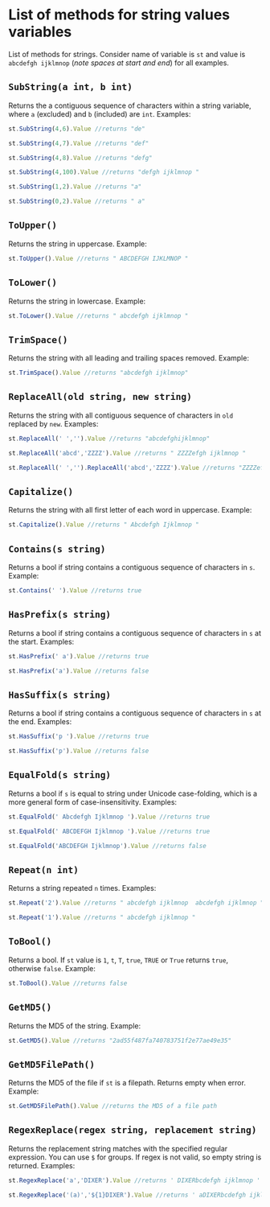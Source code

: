 # List of methods for string values variables

List of methods for strings. Consider name of variable is `st` and value is ` abcdefgh ijklmnop ` (*note spaces at start and end*) for all examples.

## `SubString(a int, b int)`

Returns the a contiguous sequence of characters within a string variable, where `a` (excluded) and `b` (included) are `int`. Examples:

```javascript
st.SubString(4,6).Value //returns "de"
```

```javascript
st.SubString(4,7).Value //returns "def"
```

```javascript
st.SubString(4,8).Value //returns "defg"
```

```javascript
st.SubString(4,100).Value //returns "defgh ijklmnop "
```

```javascript
st.SubString(1,2).Value //returns "a"
```

```javascript
st.SubString(0,2).Value //returns " a"
```

## `ToUpper()`

Returns the string in uppercase. Example:

```javascript
st.ToUpper().Value //returns " ABCDEFGH IJKLMNOP "
```

## `ToLower()`

Returns the string in lowercase. Example:

```javascript
st.ToLower().Value //returns " abcdefgh ijklmnop "
```

## `TrimSpace()`

Returns the string with all leading and trailing spaces removed. Example:

```javascript
st.TrimSpace().Value //returns "abcdefgh ijklmnop"
```

## `ReplaceAll(old string, new string)`

Returns the string with all contiguous sequence of characters in `old` replaced by `new`. Examples:

```javascript
st.ReplaceAll(' ','').Value //returns "abcdefghijklmnop"
```

```javascript
st.ReplaceAll('abcd','ZZZZ').Value //returns " ZZZZefgh ijklmnop "
```

```javascript
st.ReplaceAll(' ','').ReplaceAll('abcd','ZZZZ').Value //returns "ZZZZefghijklmnop"
```

## `Capitalize()`

Returns the string with all first letter of each word in uppercase. Example:

```javascript
st.Capitalize().Value //returns " Abcdefgh Ijklmnop "
```

## `Contains(s string)`

Returns a bool if string contains a contiguous sequence of characters in `s`. Example:

```javascript
st.Contains(' ').Value //returns true
```

## `HasPrefix(s string)`

Returns a bool if string contains a contiguous sequence of characters in `s` at the start. Examples:

```javascript
st.HasPrefix(' a').Value //returns true
```

```javascript
st.HasPrefix('a').Value //returns false
```

## `HasSuffix(s string)`

Returns a bool if string contains a contiguous sequence of characters in `s` at the end. Examples:

```javascript
st.HasSuffix('p ').Value //returns true
```

```javascript
st.HasSuffix('p').Value //returns false
```

## `EqualFold(s string)`

Returns a bool if `s` is equal to string under Unicode case-folding, which is a more general form of case-insensitivity. Examples:

```javascript
st.EqualFold(' Abcdefgh Ijklmnop ').Value //returns true
```

```javascript
st.EqualFold(' ABCDEFGH Ijklmnop ').Value //returns true
```

```javascript
st.EqualFold('ABCDEFGH Ijklmnop').Value //returns false
```

## `Repeat(n int)`

Returns a string repeated `n` times. Examples:

```javascript
st.Repeat('2').Value //returns " abcdefgh ijklmnop  abcdefgh ijklmnop "
```

```javascript
st.Repeat('1').Value //returns " abcdefgh ijklmnop "
```

## `ToBool()`

Returns a bool. If `st` value is `1`, `t`, `T`, `true`, `TRUE` or `True` returns `true`, otherwise `false`. Example:

```javascript
st.ToBool().Value //returns false
```

## `GetMD5()`

Returns the MD5 of the string. Example:

```javascript
st.GetMD5().Value //returns "2ad55f487fa740783751f2e77ae49e35"
```

## `GetMD5FilePath()`

Returns the MD5 of the file if `st` is a filepath. Returns empty when error. Example:

```javascript
st.GetMD5FilePath().Value //returns the MD5 of a file path
```

## `RegexReplace(regex string, replacement string)`

Returns the replacement string matches with the specified regular expression. You can use `$` for groups. If regex is not valid, so empty string is returned. Examples:

```javascript
st.RegexReplace('a','DIXER').Value //returns ' DIXERbcdefgh ijklmnop '
```

```javascript
st.RegexReplace('(a)','${1}DIXER').Value //returns ' aDIXERbcdefgh ijklmnop '
```